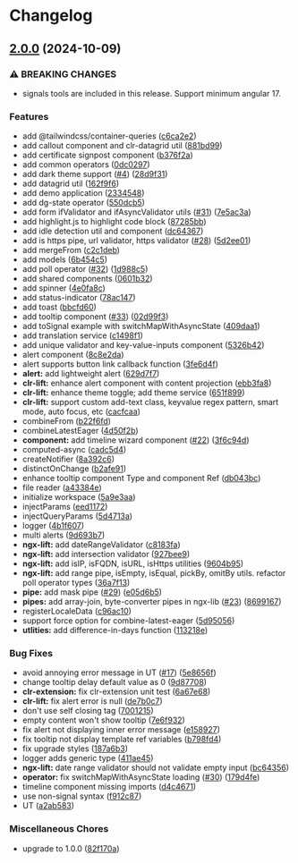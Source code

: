 # Changelog

## [2.0.0](https://github.com/wghglory/ngx-lift/compare/v1.7.1...v2.0.0) (2024-10-09)


### ⚠ BREAKING CHANGES

* signals tools are included in this release. Support minimum angular 17.

### Features

* add @tailwindcss/container-queries ([c6ca2e2](https://github.com/wghglory/ngx-lift/commit/c6ca2e204291c81773b61e5e566212d115550946))
* add callout component and clr-datagrid util ([881bd99](https://github.com/wghglory/ngx-lift/commit/881bd9948796362cbbffc49a9f7552cce31662ae))
* add certificate signpost component ([b376f2a](https://github.com/wghglory/ngx-lift/commit/b376f2ae2439c43c4a127909d81295a467535a3c))
* add common operators ([0dc0297](https://github.com/wghglory/ngx-lift/commit/0dc0297546180cce15efdb445f2bea46b723c090))
* add dark theme support ([#4](https://github.com/wghglory/ngx-lift/issues/4)) ([28d9f31](https://github.com/wghglory/ngx-lift/commit/28d9f316146fa82318e6edc560e28327256db75c))
* add datagrid util ([162f9f6](https://github.com/wghglory/ngx-lift/commit/162f9f6fb4358332cc9c927b0d469e02337ce1d4))
* add demo application ([2334548](https://github.com/wghglory/ngx-lift/commit/23345484a973a6ca1a16c0ef0c60c3e099f5b391))
* add dg-state operator ([550dcb5](https://github.com/wghglory/ngx-lift/commit/550dcb5a5fd952016825645c8e15a2474cd9a355))
* add form ifValidator and ifAsyncValidator utils ([#31](https://github.com/wghglory/ngx-lift/issues/31)) ([7e5ac3a](https://github.com/wghglory/ngx-lift/commit/7e5ac3a35e8dfcf73392850bf83b46a180b1b111))
* add highlight.js to highlight code block ([87285bb](https://github.com/wghglory/ngx-lift/commit/87285bb4db7c0ac2474a8c4f6ac1ed25ccace2fe))
* add idle detection util and component ([dc64367](https://github.com/wghglory/ngx-lift/commit/dc64367f1f1749ef8293ce70e0857e77ad402c8c))
* add is https pipe, url validator, https validator ([#28](https://github.com/wghglory/ngx-lift/issues/28)) ([5d2ee01](https://github.com/wghglory/ngx-lift/commit/5d2ee01021f08528332241460d7394f0a2aa16d7))
* add mergeFrom ([c2c1deb](https://github.com/wghglory/ngx-lift/commit/c2c1debcca5f2bf098419062b5d63e2067be6023))
* add models ([6b454c5](https://github.com/wghglory/ngx-lift/commit/6b454c5ac35984397db17c6e42cba680030d76c9))
* add poll operator ([#32](https://github.com/wghglory/ngx-lift/issues/32)) ([1d988c5](https://github.com/wghglory/ngx-lift/commit/1d988c5b18876b767e402c599d4e643c43c2dfe0))
* add shared components ([0601b32](https://github.com/wghglory/ngx-lift/commit/0601b32596ef74017a55dd3155648ec800b16a1f))
* add spinner ([4e0fa8c](https://github.com/wghglory/ngx-lift/commit/4e0fa8ce2a8598ba3b4e278b611f38d80b0a6c98))
* add status-indicator ([78ac147](https://github.com/wghglory/ngx-lift/commit/78ac14783724dfe91d98fcaecc0d9619927e3cba))
* add toast ([bbcfd60](https://github.com/wghglory/ngx-lift/commit/bbcfd60519a6267cc757b2e5db55ae0ea8912706))
* add tooltip component ([#33](https://github.com/wghglory/ngx-lift/issues/33)) ([02d99f3](https://github.com/wghglory/ngx-lift/commit/02d99f34141470ea8484930586ec3ac0fe40ff3e))
* add toSignal example with switchMapWithAsyncState ([409daa1](https://github.com/wghglory/ngx-lift/commit/409daa1009eda026546cb90a4c9c4559b47f14a5))
* add translation service ([c1498f1](https://github.com/wghglory/ngx-lift/commit/c1498f16076a90b580fe42e2f95182bc95400650))
* add unique validator and key-value-inputs component ([5326b42](https://github.com/wghglory/ngx-lift/commit/5326b423de44d8eadb7df2e66426510e1432bd6d))
* alert component ([8c8e2da](https://github.com/wghglory/ngx-lift/commit/8c8e2daf2166c230f8124d161b0a6cc2758a3bc7))
* alert supports button link callback function ([3fe6d4f](https://github.com/wghglory/ngx-lift/commit/3fe6d4f8b220892b54b9b5ddc38cbb0fdef0ad80))
* **alert:** add lightweight alert ([629d7f7](https://github.com/wghglory/ngx-lift/commit/629d7f733d0f5ec091e62cfa7164de930f0075ef))
* **clr-lift:** enhance alert component with content projection ([ebb3fa8](https://github.com/wghglory/ngx-lift/commit/ebb3fa8f8faaa6f3d6b2abbb0cefb3608d1a6b58))
* **clr-lift:** enhance theme toggle; add theme service ([651f899](https://github.com/wghglory/ngx-lift/commit/651f899fb68bcff45d4716b8bf9a4ecf7cebed66))
* **clr-lift:** support custom add-text class, keyvalue regex pattern, smart mode, auto focus, etc ([cacfcaa](https://github.com/wghglory/ngx-lift/commit/cacfcaa5a3ae724779213e7d3d792c88f0d68d6f))
* combineFrom ([b22f6fd](https://github.com/wghglory/ngx-lift/commit/b22f6fdceef5ad057e536e4274577cfd7796ddfa))
* combineLatestEager ([4d50f2b](https://github.com/wghglory/ngx-lift/commit/4d50f2b31c94a47e65abb963ab1bbe03e9b2e7ef))
* **component:** add timeline wizard component ([#22](https://github.com/wghglory/ngx-lift/issues/22)) ([3f6c94d](https://github.com/wghglory/ngx-lift/commit/3f6c94df75af7f753a2f267853e2a0d16c0508fe))
* computed-async ([cadc5d4](https://github.com/wghglory/ngx-lift/commit/cadc5d409abfbece0716b9f6e0e6a05a31000547))
* createNotifier ([8a392c6](https://github.com/wghglory/ngx-lift/commit/8a392c686903d1cc432b33f73f626025c9bb3ed1))
* distinctOnChange ([b2afe91](https://github.com/wghglory/ngx-lift/commit/b2afe91ddfde187d38a21b1a549a46fa641a0491))
* enhance tooltip component Type and component Ref ([db043bc](https://github.com/wghglory/ngx-lift/commit/db043bc20d07112352ede6627b7c9aa870dad9e1))
* file reader ([a43384e](https://github.com/wghglory/ngx-lift/commit/a43384e26eb4d8b30054efc1862e8571d112dfc4))
* initialize workspace ([5a9e3aa](https://github.com/wghglory/ngx-lift/commit/5a9e3aae4daa4be44b4a09a77f52b99348732915))
* injectParams ([eed1172](https://github.com/wghglory/ngx-lift/commit/eed1172989d7e3ddeabb4d47a52f4c04c5610c86))
* injectQueryParams ([5d4713a](https://github.com/wghglory/ngx-lift/commit/5d4713a21cafcdf0142ad63fd0da493d53cc9979))
* logger ([4b1f607](https://github.com/wghglory/ngx-lift/commit/4b1f607f654abcd1544d207c311e87f0a524d17c))
* multi alerts ([9d693b7](https://github.com/wghglory/ngx-lift/commit/9d693b7bea8c95d1cbc9b12f7bdb399c462358db))
* **ngx-lift:** add dateRangeValidator ([c8183fa](https://github.com/wghglory/ngx-lift/commit/c8183fa0693a0122191785c6fa94901651ee28ba))
* **ngx-lift:** add intersection validator ([927bee9](https://github.com/wghglory/ngx-lift/commit/927bee9622f95b30c49da2fb55122cf63a34ab3a))
* **ngx-lift:** add isIP, isFQDN, isURL, isHttps utilities ([9604b95](https://github.com/wghglory/ngx-lift/commit/9604b9554ca20a517d6f4388996277d8b97ffd1d))
* **ngx-lift:** add range pipe, isEmpty, isEqual, pickBy, omitBy utils. refactor poll operator types ([36a7f13](https://github.com/wghglory/ngx-lift/commit/36a7f137de1d757b4bc38f1897bdb54a989068fc))
* **pipe:** add mask pipe ([#29](https://github.com/wghglory/ngx-lift/issues/29)) ([e05d6b5](https://github.com/wghglory/ngx-lift/commit/e05d6b58f5ae448591d27904c82482e2cae99588))
* **pipes:** add array-join, byte-converter pipes in ngx-lib ([#23](https://github.com/wghglory/ngx-lift/issues/23)) ([8699167](https://github.com/wghglory/ngx-lift/commit/8699167bc1a724f23fc6b745405dd5452bfc0842))
* registerLocaleData ([c96ac10](https://github.com/wghglory/ngx-lift/commit/c96ac10ec64465dea73e7637802be08b77022d5d))
* support force option for combine-latest-eager ([5d95056](https://github.com/wghglory/ngx-lift/commit/5d950566e2430dca3b3c648ceb43eacac499e008))
* **utlities:** add difference-in-days function ([113218e](https://github.com/wghglory/ngx-lift/commit/113218ec640726df60bbec72280f746858a839f3))


### Bug Fixes

* avoid annoying error message in UT ([#17](https://github.com/wghglory/ngx-lift/issues/17)) ([5e8656f](https://github.com/wghglory/ngx-lift/commit/5e8656f3ee0ffbf2ebaa99a82accaf02a5e5424e))
* change tooltip delay default value as 0 ([9d87708](https://github.com/wghglory/ngx-lift/commit/9d877084aad3b96da1dc44942e3da3e50d9de41f))
* **clr-extension:** fix clr-extension unit test ([6a67e68](https://github.com/wghglory/ngx-lift/commit/6a67e688253f6eacfe4a399f57737388c524b029))
* **clr-lift:** fix alert error is null ([de7b0c7](https://github.com/wghglory/ngx-lift/commit/de7b0c7adb96af73dc3bb0b7836063a0191b654c))
* don't use self closing tag ([7001215](https://github.com/wghglory/ngx-lift/commit/700121596478da92ba6c8d176b01a28a98bb19da))
* empty content won't show tooltip ([7e6f932](https://github.com/wghglory/ngx-lift/commit/7e6f9329c0747ad1ad39c910c232d5f6084d85e4))
* fix alert not displaying inner error message ([e158927](https://github.com/wghglory/ngx-lift/commit/e1589270845a63224439d2ad8e8fc89c01444079))
* fix tooltip not display template ref variables ([b798fd4](https://github.com/wghglory/ngx-lift/commit/b798fd45af32023d0fd7cee713f6edbaf08b91b4))
* fix upgrade styles ([187a6b3](https://github.com/wghglory/ngx-lift/commit/187a6b352aa02ed8f7140ea250d73afb480b27c6))
* logger adds generic type ([411ae45](https://github.com/wghglory/ngx-lift/commit/411ae4522435e757a2059685873c9022edabcea2))
* **ngx-lift:** date range validator should not validate empty input ([bc64356](https://github.com/wghglory/ngx-lift/commit/bc6435634d18cf5f437b59b42ab0329b2189bab8))
* **operator:** fix switchMapWithAsyncState loading ([#30](https://github.com/wghglory/ngx-lift/issues/30)) ([179d4fe](https://github.com/wghglory/ngx-lift/commit/179d4fec20884547ad5ccedbd6676c2048a91711))
* timeline component missing imports ([d4c4671](https://github.com/wghglory/ngx-lift/commit/d4c46711e13e52e59ea9f9a9cfa9941aa0f478c4))
* use non-signal syntax ([f912c87](https://github.com/wghglory/ngx-lift/commit/f912c87a31d5a19f159c48fdcee5ad8a6585699b))
* UT ([a2ab583](https://github.com/wghglory/ngx-lift/commit/a2ab583efb27ad42bd8264fe3f6c672b8a778ea3))


### Miscellaneous Chores

* upgrade to 1.0.0 ([82f170a](https://github.com/wghglory/ngx-lift/commit/82f170a27d12bf760ec7761c6928f303e27f0e22))
